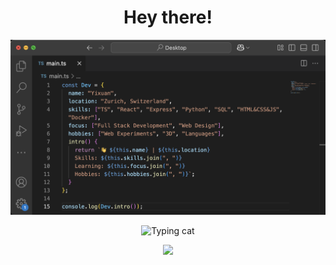 <div align="center">

# Hey there! 

<img src="intro.png" width=666px>

<!-- [![GitHub](https://img.shields.io/badge/-GitHub-31353a?logo=github&logoColor=FF75B5)](https://github.com/yixuanwu4) [![Instagram](https://img.shields.io/badge/-Instagram-31353a?logo=instagram&logoColor=FF75B5)](https://instagram.com/jinnnng4) [![Email](https://img.shields.io/badge/-Email-31353a?logo=mail.ru&logoColor=FF75B5)](mailto:y@ixuan.com)

```text
 __   __ ___ __  __ _   _   _    _  _ 
 \ \ / /|_ _|\ \/ /| | | | /_\  | \| |
  \ V /  | |  >  < | |_| |/ _ \ | .` |
   |_|  |___|/_/\_\ \___//_/ \_\|_|\_|

 > STORY: Ex-NLP Researcher       
 >         turned Web Artisan 👩🏻‍💻  
 >                                
 > METHOD: 100% Self-Taught       
 >         via docs & projects    
 >                                
 > LOC:    Zürich, Switzerland    
                       
```

### ⚡️ Technologies  
![Python](https://img.shields.io/badge/-Python-31353a?logo=python&logoColor=4ECDC4)
![TypeScript](https://img.shields.io/badge/-TypeScript-31353a?logo=typescript&logoColor=4ECDC4)
![React](https://img.shields.io/badge/-React-31353a?logo=react&logoColor=4ECDC4)
![Docker](https://img.shields.io/badge/-Docker-31353a?logo=docker&logoColor=4ECDC4)
![Node.js](https://img.shields.io/badge/node.js-31353a?&logo=Node.js&logoColor=4ECDC4)
![MySQL](https://img.shields.io/badge/-MySQL-31353a?logo=mysql&logoColor=4ECDC4)

### 🚀 GitHub Stats
<div style="text-align: center; white-space: nowrap;">
  <a href="https://github.com/yixuanwu4" target="_blank" style="display: inline-block; height: 140px; margin-right: 10px;">
    <img src="https://github-readme-stats.vercel.app/api?username=yixuanwu4&show_icons=true&theme=panda&hide_border=true" height="140">
  </a>
  <a href="https://github.com/yixuanwu4" target="_blank" style="display: inline-block; height: 140px;">
    <img src="https://github-readme-stats.vercel.app/api/top-langs/?username=yixuanwu4&layout=compact&theme=panda&hide_border=true" height="140">
  </a>
</div>

<br>
<details>
  <summary><b>🌈 Other Skills 🗂️</b></summary>
  <div align="center" style="margin-top: 10px;">

  #### 🖥️ Languages
  ![JavaScript](https://img.shields.io/badge/-JavaScript-F7DF1E?logo=javascript&logoColor=black)
  ![Java](https://img.shields.io/badge/-Java-007396?logo=openjdk&logoColor=white)
  ![Julia](https://img.shields.io/badge/-Julia-9558B2?logo=julia&logoColor=white)
  #### 🌐 Web
  ![HTML5](https://img.shields.io/badge/-HTML5-E34F26?logo=html5&logoColor=white)
  ![CSS3](https://img.shields.io/badge/-CSS3-1572B6?logo=css3&logoColor=white)
  ![Astro](https://img.shields.io/badge/-Astro-FF5D01?logo=astro&logoColor=white)
  #### 🛠️ Tools
  ![VS Code](https://img.shields.io/badge/-VS_Code-007ACC?logo=visual-studio-code&logoColor=white)
  ![Git](https://img.shields.io/badge/-Git-F05032?logo=git&logoColor=white)
  ![macOS](https://img.shields.io/badge/-macOS-000000?logo=apple&logoColor=white)
  ![Linux](https://img.shields.io/badge/-Linux-FCC624?logo=linux&logoColor=black)
  #### 🎨 Design
  ![Figma](https://img.shields.io/badge/-Figma-F24E1E?logo=figma&logoColor=white)
  ![Blender](https://img.shields.io/badge/-Blender-F5792A?logo=blender&logoColor=white)
  ![Penpot](https://img.shields.io/badge/-Penpot-000000?logo=penpot&logoColor=white)
  </div>
</details>
<br> -->


<p align="center">
    <img src="https://media.giphy.com/media/JIX9t2j0ZTN9S/giphy.gif" width="100" alt="Typing cat">
</p>

<p align="center">
  <img src="https://komarev.com/ghpvc/?username=yixuanwu4&base=100&color=green&label=_😎_Have_a_good_day_visitor+No." />
</p>


</div>